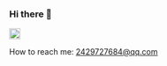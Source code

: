 ### Hi there 👋

<img src="https://media2.giphy.com/media/aNFT7eG2rIKK715uLk/giphy.gif?cid=ecf05e47euu1s033oqdt0xe1iuuyo30ur32iwgefsx9w5sth&rid=giphy.gif&ct=g" height="20px" width="20px"></img>

How to reach me: 2429727684@qq.com
<!--
**LXPWing/LXPWing** is a ✨ _special_ ✨ repository because its `README.md` (this file) appears on your GitHub profile.

Here are some ideas to get you started:

- 🔭 I’m currently working on ...
- 🌱 I’m currently learning ...
- 👯 I’m looking to collaborate on ...
- 🤔 I’m looking for help with ...
- 💬 Ask me about ...
- 📫 How to reach me: ...
- 😄 Pronouns: ...
- ⚡ Fun fact: ...
-->
